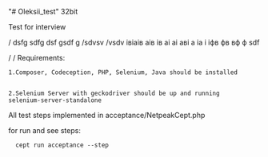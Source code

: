 "# Oleksii_test" 32bit


Test for interview


/
dsfg
sdfg
dsf
gsdf
g
/sdvsv
/vsdv
івіаів
аів
ів
аі
аі
аві
а
іа
і
іфв
фв
вф
ф
sdf

/
/
Requirements:


    1.Composer, Codeception, PHP, Selenium, Java should be installed
  
  
    2.Selenium Server with geckodriver should be up and running
    selenium-server-standalone



All test steps implemented in acceptance/NetpeakCept.php
  
  
   for run and see steps:
    
    
      cept run acceptance --step

